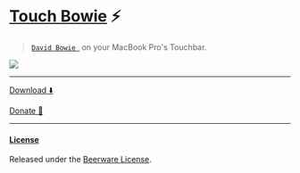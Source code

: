 # [Touch Bowie](https://github.com/rog/TouchBowie) ⚡️
> [`David Bowie `](https://en.wikipedia.org/wiki/David_Bowie) on your MacBook Pro's Touchbar.

![](http://i.imgur.com/2fRYe2j.gif)

---

[Download ⬇️](https://github.com/rog/TouchBowie/releases)

[Donate 💜](http://www.cancerresearchuk.org/support-us/donate)

---
#### [License](LICENSE)
Released under the [Beerware License](LICENSE).
